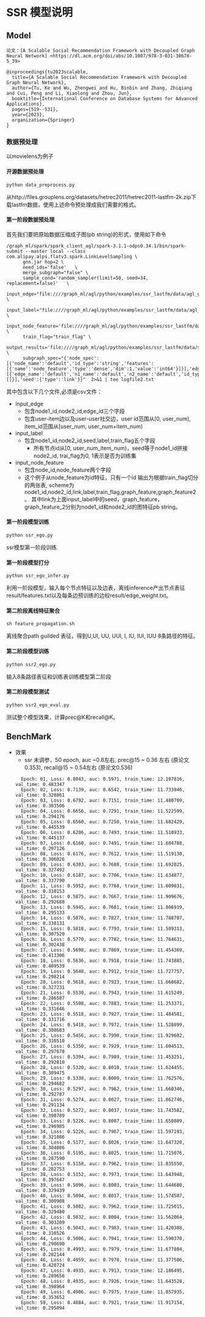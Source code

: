 # SSR 模型说明
## Model
    论文：[A Scalable Social Recommendation Framework with Decoupled Graph Neural Network] <https://dl.acm.org/doi/abs/10.1007/978-3-031-30678-5_39>

```
@inproceedings{tu2023scalable,
  title={A Scalable Social Recommendation Framework with Decoupled Graph Neural Network},
  author={Tu, Ke and Wu, Zhengwei and Hu, Binbin and Zhang, Zhiqiang and Cui, Peng and Li, Xiaolong and Zhou, Jun},
  booktitle={International Conference on Database Systems for Advanced Applications},
  pages={519--531},
  year={2023},
  organization={Springer}
}
```

### 数据预处理
以movielens为例子
#### 开源数据预处理
```
python data_preprocess.py
```
从http://files.grouplens.org/datasets/hetrec2011/hetrec2011-lastfm-2k.zip下载lastfm数据，使用上述命令预处理成我们需要的格式。

#### 第一阶段数据预处理
首先我们要把原始数据压缩成子图(pb string)的形式，使用如下命令
```
/graph_ml/spark/spark_client_agl/spark-3.1.1-odps0.34.1/bin/spark-submit --master local --class com.alipay.alps.flatv3.spark.LinkLevelSampling \
      gnn.jar hop=2 \
      need_ids='false'   \
      merge_subgraph="false" \
      sample_cond='random_sampler(limit=50, seed=34, replacement=false)'   \
      input_edge="file:////graph_ml/agl/python/examples/ssr_lastfm/data/agl_gzoo_bmdata_ssr_lastfm_open_source_edge_table.csv" \
      input_label="file:////graph_ml/agl/python/examples/ssr_lastfm/data/agl_gzoo_bmdata_ssr_lastfm_open_source_node_label.csv" \
      input_node_feature='file:////graph_ml/agl/python/examples/ssr_lastfm/data/agl_gzoo_bmdata_ssr_lastfm_open_source_node_table.csv' \
      train_flag="train_flag" \
      output_results='file:////graph_ml/agl/python/examples/ssr_lastfm/data/subgraph_ssr_lastfm_train' \
      subgraph_spec="{'node_spec':[{'node_name':'default','id_type':'string','features':[{'name':'node_feature','type':'dense','dim':1,'value':'int64'}]}],'edge_spec':[{'edge_name':'default','n1_name':'default','n2_name':'default','id_type':'string','features':[]}],'seed':{'type':'link'}}"  2>&1 | tee logfile2.txt
```
其中包含以下几个文件,必须是csv文件：
- input_edge
    - 包含node1_id,node2_id,edge_id三个字段
    - 包含user-item边以及user-user社交边，user id范围从[0, user_num), item_id范围从[user_num, user_num+item_num)
- input_label
    - 包含node1_id,node2_id,seed,label,train_flag五个字段
        - 所有节点id从[0, user_num_item_num)，seed等于node1_id拼接node2_id, trai_flag为0, 1表示是否为训练集
- input_node_feature
    - 包含node_id,node_feature两个字段
    - 这个例子从node_feature为id特征，只有一个id
输出为根据train_flag切分的两张表, scheme为node1_id,node2_id,link,label,train_flag,graph_feature,graph_feature2。
其中link为上面input_label中的seed，graph_feature，graph_feature_2分别为node1_id和node2_id的图特征pb string。

#### 第一阶段模型训练
```
python ssr_ego.py
```
ssr模型第一阶段训练

#### 第一阶段模型打分
```
python ssr_ego_infer.py
```
利用一阶段模型，输入每个节点特征以及边表，离线inference产出节点表征result/features.txt以及每条边预训练的边权result/edge_weight.txt。

#### 第二阶段离线特征聚合
```
sh feature_propagation.sh
```
离线聚合path guilded 表征，得到U,UI, UU, UUI, I, IU, IUI, IUU 8条路径的特征。

#### 第二阶段模型训练
```
python ssr2_ego.py
```
输入8条路径表征和训练表训练模型第二阶段

#### 第二阶段模型测试
```
python ssr2_ego_eval.py
```
测试整个模型效果，计算prec@K和recall@K。

## BenchMark
* 效果
  * ssr 未调参，50 epoch, auc ~0.8左右, prec@15 ~ 0.36 左右 (原论文 0.353), recall@15 ~ 0.54左右 (原论文0.536)
  ```
    Epoch: 01, Loss: 0.8043, auc: 0.5971, train_time: 12.107816, val_time: 0.483347
    Epoch: 02, Loss: 0.7139, auc: 0.6542, train_time: 11.733946, val_time: 0.328861
    Epoch: 03, Loss: 0.6792, auc: 0.7151, train_time: 11.480709, val_time: 0.303506
    Epoch: 04, Loss: 0.6656, auc: 0.7291, train_time: 11.522599, val_time: 0.294176
    Epoch: 05, Loss: 0.6560, auc: 0.7250, train_time: 11.682429, val_time: 0.445539
    Epoch: 06, Loss: 0.6206, auc: 0.7493, train_time: 11.510933, val_time: 0.445137
    Epoch: 07, Loss: 0.6160, auc: 0.7491, train_time: 11.684788, val_time: 0.297126
    Epoch: 08, Loss: 0.6176, auc: 0.7612, train_time: 11.519130, val_time: 0.306026
    Epoch: 09, Loss: 0.6303, auc: 0.7688, train_time: 11.692025, val_time: 0.327492
    Epoch: 10, Loss: 0.6187, auc: 0.7706, train_time: 11.634877, val_time: 0.337790
    Epoch: 11, Loss: 0.5952, auc: 0.7768, train_time: 11.609031, val_time: 0.310153
    Epoch: 12, Loss: 0.5875, auc: 0.7667, train_time: 11.909676, val_time: 0.292688
    Epoch: 13, Loss: 0.5945, auc: 0.7681, train_time: 11.806919, val_time: 0.295133
    Epoch: 14, Loss: 0.5876, auc: 0.7827, train_time: 11.788707, val_time: 0.338131
    Epoch: 15, Loss: 0.5818, auc: 0.7793, train_time: 11.589313, val_time: 0.307520
    Epoch: 16, Loss: 0.5770, auc: 0.7782, train_time: 11.764631, val_time: 0.302438
    Epoch: 17, Loss: 0.5698, auc: 0.7869, train_time: 11.454369, val_time: 0.413306
    Epoch: 18, Loss: 0.5636, auc: 0.7918, train_time: 11.743885, val_time: 0.409539
    Epoch: 19, Loss: 0.5648, auc: 0.7912, train_time: 11.727757, val_time: 0.298214
    Epoch: 20, Loss: 0.5618, auc: 0.7923, train_time: 11.660682, val_time: 0.327231
    Epoch: 21, Loss: 0.5530, auc: 0.7943, train_time: 11.615249, val_time: 0.286587
    Epoch: 22, Loss: 0.5508, auc: 0.7883, train_time: 11.253371, val_time: 0.331646
    Epoch: 23, Loss: 0.5518, auc: 0.7927, train_time: 11.484581, val_time: 0.331716
    Epoch: 24, Loss: 0.5418, auc: 0.7972, train_time: 11.528899, val_time: 0.308683
    Epoch: 25, Loss: 0.5456, auc: 0.7990, train_time: 11.929682, val_time: 0.310510
    Epoch: 26, Loss: 0.5350, auc: 0.7929, train_time: 11.604513, val_time: 0.297678
    Epoch: 27, Loss: 0.5394, auc: 0.7989, train_time: 11.453251, val_time: 0.292810
    Epoch: 28, Loss: 0.5320, auc: 0.8010, train_time: 11.624455, val_time: 0.309475
    Epoch: 29, Loss: 0.5338, auc: 0.8009, train_time: 11.762576, val_time: 0.294682
    Epoch: 30, Loss: 0.5297, auc: 0.7962, train_time: 11.660346, val_time: 0.292787
    Epoch: 31, Loss: 0.5274, auc: 0.8027, train_time: 11.862746, val_time: 0.291134
    Epoch: 32, Loss: 0.5272, auc: 0.8037, train_time: 11.743582, val_time: 0.398789
    Epoch: 33, Loss: 0.5226, auc: 0.8007, train_time: 11.650809, val_time: 0.296985
    Epoch: 34, Loss: 0.5226, auc: 0.7967, train_time: 11.597193, val_time: 0.321086
    Epoch: 35, Loss: 0.5177, auc: 0.8026, train_time: 11.647320, val_time: 0.304086
    Epoch: 36, Loss: 0.5195, auc: 0.8025, train_time: 11.715076, val_time: 0.287590
    Epoch: 37, Loss: 0.5158, auc: 0.7962, train_time: 11.835550, val_time: 0.282753
    Epoch: 38, Loss: 0.5152, auc: 0.7973, train_time: 11.643948, val_time: 0.397647
    Epoch: 39, Loss: 0.5096, auc: 0.8003, train_time: 11.644680, val_time: 0.329439
    Epoch: 40, Loss: 0.5094, auc: 0.8017, train_time: 11.574507, val_time: 0.300908
    Epoch: 41, Loss: 0.5082, auc: 0.7962, train_time: 11.725015, val_time: 0.329480
    Epoch: 42, Loss: 0.5032, auc: 0.8004, train_time: 11.562064, val_time: 0.303209
    Epoch: 43, Loss: 0.5043, auc: 0.7983, train_time: 11.420388, val_time: 0.310526
    Epoch: 44, Loss: 0.5006, auc: 0.7941, train_time: 11.590370, val_time: 0.290690
    Epoch: 45, Loss: 0.4993, auc: 0.7979, train_time: 11.677804, val_time: 0.282144
    Epoch: 46, Loss: 0.4959, auc: 0.7978, train_time: 11.377506, val_time: 0.420724
    Epoch: 47, Loss: 0.4935, auc: 0.7913, train_time: 12.186495, val_time: 0.289656
    Epoch: 48, Loss: 0.4935, auc: 0.7926, train_time: 11.643528, val_time: 0.398964
    Epoch: 49, Loss: 0.4906, auc: 0.7975, train_time: 11.857935, val_time: 0.353652
    Epoch: 50, Loss: 0.4884, auc: 0.7921, train_time: 11.917154, val_time: 0.295094
  ```
